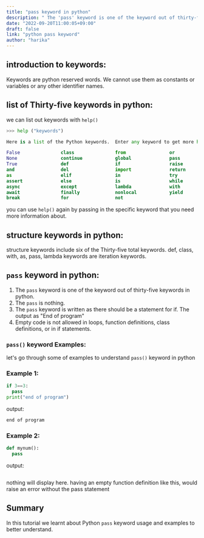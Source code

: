 ```yaml
---
title: "pass keyword in python"
description: " The 'pass' keyword is one of the keyword out of thirty-five keywords in python"
date: "2022-09-20T11:00:05+09:00"
draft: false
link: "python pass keyword"
author: "harika"
---
```


## introduction to keywords:
Keywords are python reserved words.
We cannot use them as constants or variables or any other identifier names.

## list of Thirty-five keywords in python:
we can list out keywords with `help()` 
```python
>>> help ("keywords")

Here is a list of the Python keywords.  Enter any keyword to get more help.

False               class               from                or
None                continue            global              pass
True                def                 if                  raise
and                 del                 import              return
as                  elif                in                  try
assert              else                is                  while
async               except              lambda              with
await               finally             nonlocal            yield
break               for                 not                 
```

you can use `help()` again by passing in the specific keyword that you need more information about. 

## structure  keywords in python:
structure keywords include six of the Thirty-five  total keywords.
 def, class, with, as, pass, lambda keywords are iteration keywords.

## `pass` keyword in python:

1. The `pass` keyword is one of the keyword out of thirty-five keywords in python.
2. The `pass` is nothing.
3. The `pass` keyword is written as there should be a statement for if.
The output as "End of program"
4. Empty code is not allowed in loops, function definitions, class definitions, or in if statements.


### `pass()` keyword Examples:

let's go through some of examples to understand `pass()` keyword in python

### Example 1:

```python
if 3==3:
  pass
print("end of program")
```
output:

```python
end of program
```
### Example 2:

```python
def mynum():
  pass
```

output:
```
```
nothing will display here.
having an empty function definition like this, would raise an error without the pass statement
 

## Summary
In this tutorial we learnt about Python `pass` keyword usage and examples to better understand.